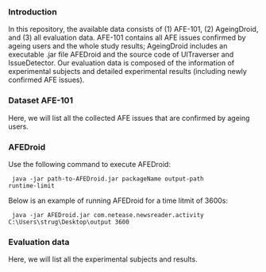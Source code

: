 ### Introduction
In this repository, the available data consists of (1) AFE-101, (2) AgeingDroid, and (3) all evaluation data. 
AFE-101 contains all AFE issues confirmed by ageing users and the whole study results; 
AgeingDroid includes an executable .jar file AFEDroid and the source code of UITraverser and IssueDetector. 
Our evaluation data is composed of the information of experimental subjects and detailed experimental results (including newly confirmed AFE issues).

### Dataset AFE-101
Here, we will list all the collected AFE issues that are confirmed by ageing users.

### AFEDroid
Use the following command to execute AFEDroid:

<code> java -jar path-to-AFEDroid.jar packageName output-path runtime-limit </code>

Below is an example of running AFEDroid for a time litmit of 3600s:

<code> java -jar AFEDroid.jar com.netease.newsreader.activity C:\Users\strug\Desktop\output 3600 </code>

### Evaluation data
Here, we will list all the experimental subjects and results.



